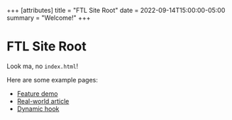 +++
[attributes]
title = "FTL Site Root"
date = 2022-09-14T15:00:00-05:00
summary = "Welcome!"
+++

# FTL Site Root

Look ma, no `index.html`!

Here are some example pages:
- [Feature demo](/example)
- [Real-world article](/silverblue)
- [Dynamic hook](/hook-example?name=Jane)